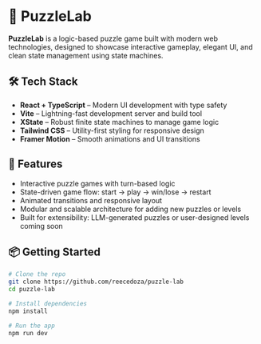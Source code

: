 # 🧩 PuzzleLab

**PuzzleLab** is a logic-based puzzle game built with modern web technologies, designed to showcase interactive gameplay, elegant UI, and clean state management using state machines.

## 🛠️ Tech Stack

- **React + TypeScript** – Modern UI development with type safety
- **Vite** – Lightning-fast development server and build tool
- **XState** – Robust finite state machines to manage game logic
- **Tailwind CSS** – Utility-first styling for responsive design
- **Framer Motion** – Smooth animations and UI transitions

## 🚀 Features

- Interactive puzzle games with turn-based logic
- State-driven game flow: start → play → win/lose → restart
- Animated transitions and responsive layout
- Modular and scalable architecture for adding new puzzles or levels
- Built for extensibility: LLM-generated puzzles or user-designed levels coming soon

## 📦 Getting Started

```bash
# Clone the repo
git clone https://github.com/reecedoza/puzzle-lab
cd puzzle-lab

# Install dependencies
npm install

# Run the app
npm run dev